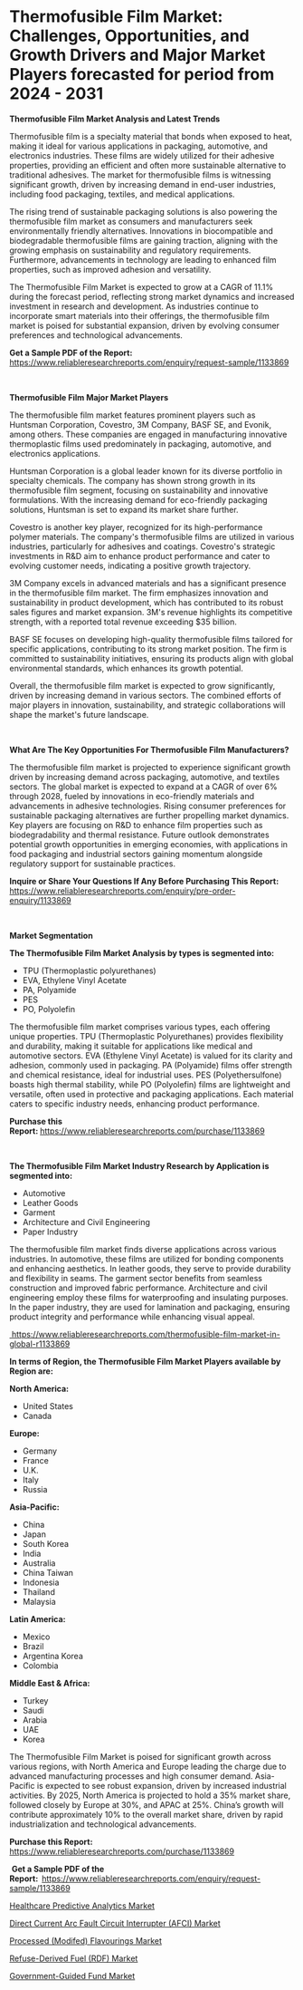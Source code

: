 <p><h1>Thermofusible Film Market: Challenges, Opportunities, and Growth Drivers and Major Market Players forecasted for period from 2024 - 2031</h1></p><p><strong>Thermofusible Film Market Analysis and Latest Trends</strong></p>
<p><p>Thermofusible film is a specialty material that bonds when exposed to heat, making it ideal for various applications in packaging, automotive, and electronics industries. These films are widely utilized for their adhesive properties, providing an efficient and often more sustainable alternative to traditional adhesives. The market for thermofusible films is witnessing significant growth, driven by increasing demand in end-user industries, including food packaging, textiles, and medical applications. </p><p>The rising trend of sustainable packaging solutions is also powering the thermofusible film market as consumers and manufacturers seek environmentally friendly alternatives. Innovations in biocompatible and biodegradable thermofusible films are gaining traction, aligning with the growing emphasis on sustainability and regulatory requirements. Furthermore, advancements in technology are leading to enhanced film properties, such as improved adhesion and versatility.</p><p>The Thermofusible Film Market is expected to grow at a CAGR of 11.1% during the forecast period, reflecting strong market dynamics and increased investment in research and development. As industries continue to incorporate smart materials into their offerings, the thermofusible film market is poised for substantial expansion, driven by evolving consumer preferences and technological advancements.</p></p>
<p><strong>Get a Sample PDF of the Report:&nbsp;</strong> <a href="https://www.reliableresearchreports.com/enquiry/request-sample/1133869?utm_campaign=40&utm_medium=2&utm_source=Github&utm_content=ia&utm_term=08102024&utm_id=thermofusible-film">https://www.reliableresearchreports.com/enquiry/request-sample/1133869</a></p>
<p>&nbsp;</p>
<p><strong>Thermofusible Film Major Market Players</strong></p>
<p><p>The thermofusible film market features prominent players such as Huntsman Corporation, Covestro, 3M Company, BASF SE, and Evonik, among others. These companies are engaged in manufacturing innovative thermoplastic films used predominately in packaging, automotive, and electronics applications.</p><p>Huntsman Corporation is a global leader known for its diverse portfolio in specialty chemicals. The company has shown strong growth in its thermofusible film segment, focusing on sustainability and innovative formulations. With the increasing demand for eco-friendly packaging solutions, Huntsman is set to expand its market share further.</p><p>Covestro is another key player, recognized for its high-performance polymer materials. The company's thermofusible films are utilized in various industries, particularly for adhesives and coatings. Covestro's strategic investments in R&D aim to enhance product performance and cater to evolving customer needs, indicating a positive growth trajectory.</p><p>3M Company excels in advanced materials and has a significant presence in the thermofusible film market. The firm emphasizes innovation and sustainability in product development, which has contributed to its robust sales figures and market expansion. 3M's revenue highlights its competitive strength, with a reported total revenue exceeding $35 billion.</p><p>BASF SE focuses on developing high-quality thermofusible films tailored for specific applications, contributing to its strong market position. The firm is committed to sustainability initiatives, ensuring its products align with global environmental standards, which enhances its growth potential.</p><p>Overall, the thermofusible film market is expected to grow significantly, driven by increasing demand in various sectors. The combined efforts of major players in innovation, sustainability, and strategic collaborations will shape the market's future landscape.</p></p>
<p>&nbsp;</p>
<p><strong>What Are The Key Opportunities For Thermofusible Film Manufacturers?</strong></p>
<p><p>The thermofusible film market is projected to experience significant growth driven by increasing demand across packaging, automotive, and textiles sectors. The global market is expected to expand at a CAGR of over 6% through 2028, fueled by innovations in eco-friendly materials and advancements in adhesive technologies. Rising consumer preferences for sustainable packaging alternatives are further propelling market dynamics. Key players are focusing on R&D to enhance film properties such as biodegradability and thermal resistance. Future outlook demonstrates potential growth opportunities in emerging economies, with applications in food packaging and industrial sectors gaining momentum alongside regulatory support for sustainable practices.</p></p>
<p><strong>Inquire or Share Your Questions If Any Before Purchasing This Report:</strong> <a href="https://www.reliableresearchreports.com/enquiry/pre-order-enquiry/1133869?utm_campaign=40&utm_medium=2&utm_source=Github&utm_content=ia&utm_term=08102024&utm_id=thermofusible-film">https://www.reliableresearchreports.com/enquiry/pre-order-enquiry/1133869</a></p>
<p>&nbsp;</p>
<p><strong>Market Segmentation</strong></p>
<p><strong>The Thermofusible Film Market Analysis by types is segmented into:</strong></p>
<p><ul><li>TPU (Thermoplastic polyurethanes)</li><li>EVA, Ethylene Vinyl Acetate</li><li>PA, Polyamide</li><li>PES</li><li>PO, Polyolefin</li></ul></p>
<p><p>The thermofusible film market comprises various types, each offering unique properties. TPU (Thermoplastic Polyurethanes) provides flexibility and durability, making it suitable for applications like medical and automotive sectors. EVA (Ethylene Vinyl Acetate) is valued for its clarity and adhesion, commonly used in packaging. PA (Polyamide) films offer strength and chemical resistance, ideal for industrial uses. PES (Polyethersulfone) boasts high thermal stability, while PO (Polyolefin) films are lightweight and versatile, often used in protective and packaging applications. Each material caters to specific industry needs, enhancing product performance.</p></p>
<p><strong>Purchase this Report:&nbsp;</strong><a href="https://www.reliableresearchreports.com/purchase/1133869?utm_campaign=40&utm_medium=2&utm_source=Github&utm_content=ia&utm_term=08102024&utm_id=thermofusible-film">https://www.reliableresearchreports.com/purchase/1133869</a></p>
<p>&nbsp;</p>
<p><strong>The Thermofusible Film Market Industry Research by Application is segmented into:</strong></p>
<p><ul><li>Automotive</li><li>Leather Goods</li><li>Garment</li><li>Architecture and Civil Engineering</li><li>Paper Industry</li></ul></p>
<p><p>The thermofusible film market finds diverse applications across various industries. In automotive, these films are utilized for bonding components and enhancing aesthetics. In leather goods, they serve to provide durability and flexibility in seams. The garment sector benefits from seamless construction and improved fabric performance. Architecture and civil engineering employ these films for waterproofing and insulating purposes. In the paper industry, they are used for lamination and packaging, ensuring product integrity and performance while enhancing visual appeal.</p></p>
<p><a href="https://www.reliableresearchreports.com/thermofusible-film-market-in-global-r1133869?utm_campaign=40&utm_medium=2&utm_source=Github&utm_content=ia&utm_term=08102024&utm_id=thermofusible-film">&nbsp;https://www.reliableresearchreports.com/thermofusible-film-market-in-global-r1133869</a></p>
<p><strong>In terms of Region, the Thermofusible Film Market Players available by Region are:</strong></p>
<p>
    <p> <strong> North America: </strong>
        <ul>
            <li>United States</li>
            <li>Canada</li>
        </ul>
        </p> 
    <p> <strong> Europe: </strong>
        <ul>
            <li>Germany</li>
            <li>France</li>
            <li>U.K.</li>
            <li>Italy</li>
            <li>Russia</li>
        </ul>
        </p> 
    <p> <strong> Asia-Pacific: </strong>
        <ul>
            <li>China</li>
            <li>Japan</li>
            <li>South Korea</li>
            <li>India</li>
            <li>Australia</li>
            <li>China Taiwan</li>
            <li>Indonesia</li>
            <li>Thailand</li>
            <li>Malaysia</li>
        </ul>
        </p> 
    <p> <strong> Latin America: </strong>
        <ul>
            <li>Mexico</li>
            <li>Brazil</li>
            <li>Argentina Korea</li>
            <li>Colombia</li>
        </ul>
        </p> 
    <p> <strong> Middle East & Africa: </strong>
        <ul>
            <li>Turkey</li>
            <li>Saudi</li>
            <li>Arabia</li>
            <li>UAE</li>
            <li>Korea</li>
        </ul>
    </p>
    </p>
<p><p>The Thermofusible Film Market is poised for significant growth across various regions, with North America and Europe leading the charge due to advanced manufacturing processes and high consumer demand. Asia-Pacific is expected to see robust expansion, driven by increased industrial activities. By 2025, North America is projected to hold a 35% market share, followed closely by Europe at 30%, and APAC at 25%. China’s growth will contribute approximately 10% to the overall market share, driven by rapid industrialization and technological advancements.</p></p>
<p><strong>Purchase this Report: </strong><a href="https://www.reliableresearchreports.com/purchase/1133869?utm_campaign=40&utm_medium=2&utm_source=Github&utm_content=ia&utm_term=08102024&utm_id=thermofusible-film">https://www.reliableresearchreports.com/purchase/1133869</a></p>
<p>&nbsp;<strong>Get a Sample PDF of the Report:&nbsp;&nbsp;</strong><a href="https://www.reliableresearchreports.com/enquiry/request-sample/1133869?utm_campaign=40&utm_medium=2&utm_source=Github&utm_content=ia&utm_term=08102024&utm_id=thermofusible-film">https://www.reliableresearchreports.com/enquiry/request-sample/1133869</a></p>
<p><strong></strong></p>
<p><p><a href="https://www.linkedin.com/pulse/decoding-healthcare-predictive-analytics-market-signals-growth-8on6f?utm_campaign=40&utm_medium=2&utm_source=Github&utm_content=ia&utm_term=08102024&utm_id=thermofusible-film">Healthcare Predictive Analytics Market</a></p><p><a href="https://issuu.com/reportprime-2/docs/direct-current-arc-fault-circuit-in_49821a993994a3?utm_campaign=40&utm_medium=2&utm_source=Github&utm_content=ia&utm_term=08102024&utm_id=thermofusible-film">Direct Current Arc Fault Circuit Interrupter (AFCI) Market</a></p><p><a href="https://github.com/RoseBoyd475/Market-Research-Report-List-1/blob/main/processed-modifed-flavourings-market.md?utm_campaign=40&utm_medium=2&utm_source=Github&utm_content=ia&utm_term=08102024&utm_id=thermofusible-film">Processed (Modifed) Flavourings Market</a></p><p><a href="https://issuu.com/reportprime-2/docs/refuse-derived-fuel-rdf-market-size_a0fcf4001e119d?utm_campaign=40&utm_medium=2&utm_source=Github&utm_content=ia&utm_term=08102024&utm_id=thermofusible-film">Refuse-Derived Fuel (RDF) Market</a></p><p><a href="https://github.com/JamesCox407/Market-Research-Report-List-1/blob/main/government-guided-fund-market.md?utm_campaign=40&utm_medium=2&utm_source=Github&utm_content=ia&utm_term=08102024&utm_id=thermofusible-film">Government-Guided Fund Market</a></p></p>